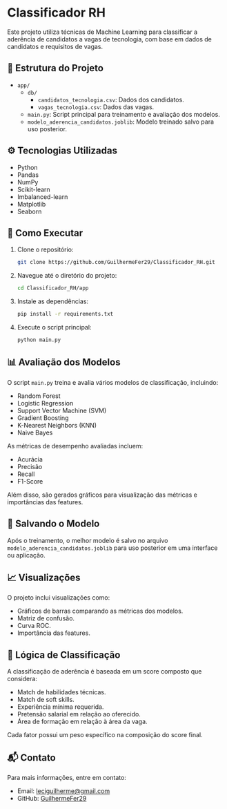
# Classificador RH

Este projeto utiliza técnicas de Machine Learning para classificar a aderência de candidatos a vagas de tecnologia, com base em dados de candidatos e requisitos de vagas.

## 📂 Estrutura do Projeto

- `app/`
  - `db/`
    - `candidatos_tecnologia.csv`: Dados dos candidatos.
    - `vagas_tecnologia.csv`: Dados das vagas.
  - `main.py`: Script principal para treinamento e avaliação dos modelos.
  - `modelo_aderencia_candidatos.joblib`: Modelo treinado salvo para uso posterior.

## ⚙️ Tecnologias Utilizadas

- Python
- Pandas
- NumPy
- Scikit-learn
- Imbalanced-learn
- Matplotlib
- Seaborn

## 🚀 Como Executar

1. Clone o repositório:

   ```bash
   git clone https://github.com/GuilhermeFer29/Classificador_RH.git
   ```

2. Navegue até o diretório do projeto:

   ```bash
   cd Classificador_RH/app
   ```

3. Instale as dependências:

   ```bash
   pip install -r requirements.txt
   ```

4. Execute o script principal:

   ```bash
   python main.py
   ```

## 📊 Avaliação dos Modelos

O script `main.py` treina e avalia vários modelos de classificação, incluindo:

- Random Forest
- Logistic Regression
- Support Vector Machine (SVM)
- Gradient Boosting
- K-Nearest Neighbors (KNN)
- Naive Bayes

As métricas de desempenho avaliadas incluem:

- Acurácia
- Precisão
- Recall
- F1-Score

Além disso, são gerados gráficos para visualização das métricas e importâncias das features.

## 💾 Salvando o Modelo

Após o treinamento, o melhor modelo é salvo no arquivo `modelo_aderencia_candidatos.joblib` para uso posterior em uma interface ou aplicação.

## 📈 Visualizações

O projeto inclui visualizações como:

- Gráficos de barras comparando as métricas dos modelos.
- Matriz de confusão.
- Curva ROC.
- Importância das features.

## 🧠 Lógica de Classificação

A classificação de aderência é baseada em um score composto que considera:

- Match de habilidades técnicas.
- Match de soft skills.
- Experiência mínima requerida.
- Pretensão salarial em relação ao oferecido.
- Área de formação em relação à área da vaga.

Cada fator possui um peso específico na composição do score final.

## 📬 Contato

Para mais informações, entre em contato:

- Email: leciguilherme@gmail.com
- GitHub: [GuilhermeFer29](https://github.com/GuilhermeFer29)
